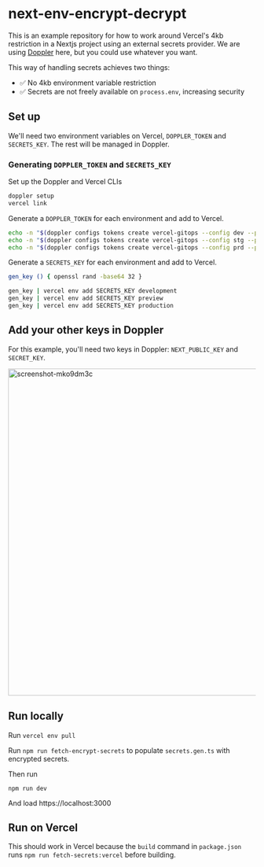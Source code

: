 # next-env-encrypt-decrypt

This is an example repository for how to work around Vercel's 4kb restriction in a Nextjs project using an external secrets provider. We are using [Doppler](https://doppler.com/) here, but you could use whatever you want.

This way of handling secrets achieves two things:

- ✅ No 4kb environment variable restriction
- ✅ Secrets are not freely available on `process.env`, increasing security


## Set up

We'll need two environment variables on Vercel, `DOPPLER_TOKEN` and `SECRETS_KEY`. The rest will be managed in Doppler.

### Generating `DOPPLER_TOKEN` and `SECRETS_KEY` 

Set up the Doppler and Vercel CLIs

```bash
doppler setup
vercel link
```

Generate a `DOPPLER_TOKEN` for each environment and add to Vercel.

```bash
echo -n "$(doppler configs tokens create vercel-gitops --config dev --plain)" | vercel env add DOPPLER_TOKEN development
echo -n "$(doppler configs tokens create vercel-gitops --config stg --plain)" | vercel env add DOPPLER_TOKEN preview
echo -n "$(doppler configs tokens create vercel-gitops --config prd --plain)" | vercel env add DOPPLER_TOKEN production
```

Generate a `SECRETS_KEY` for each environment and add to Vercel.

```bash
gen_key () { openssl rand -base64 32 }

gen_key | vercel env add SECRETS_KEY development
gen_key | vercel env add SECRETS_KEY preview
gen_key | vercel env add SECRETS_KEY production
```

## Add your other keys in Doppler

For this example, you'll need two keys in Doppler: `NEXT_PUBLIC_KEY` and `SECRET_KEY`.

<img width="665" alt="screenshot-mko9dm3c" src="https://user-images.githubusercontent.com/10865165/175525864-a102b549-71c2-4dd6-ad1b-5e4e6c60e3fb.png">

## Run locally

Run `vercel env pull`

Run `npm run fetch-encrypt-secrets` to populate `secrets.gen.ts` with encrypted secrets.

Then run

```
npm run dev
```

And load https://localhost:3000


## Run on Vercel

This should work in Vercel because the `build` command in `package.json` runs `npm run fetch-secrets:vercel` before building.